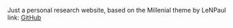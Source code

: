 Just a personal research website, based on the Millenial theme by LeNPaul link: [GitHub](https://github.com/LeNPaul/Millennial)
